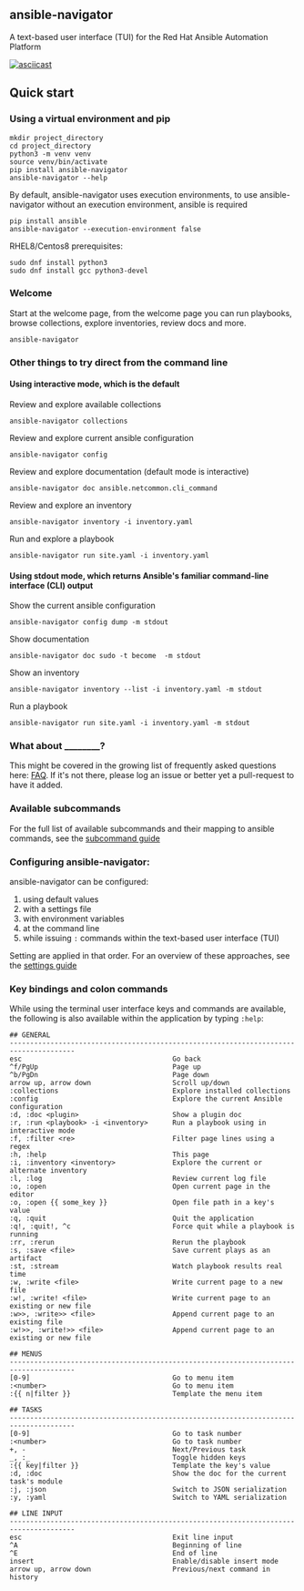 ## ansible-navigator

A text-based user interface (TUI) for the Red Hat Ansible Automation Platform

[![asciicast](https://asciinema.org/a/gl7uVblC23dxGGTkVOEigDHCl.svg)](https://asciinema.org/a/gl7uVblC23dxGGTkVOEigDHCl)

## Quick start

### Using a virtual environment and pip
```
mkdir project_directory
cd project_directory
python3 -m venv venv
source venv/bin/activate
pip install ansible-navigator
ansible-navigator --help
```

By default, ansible-navigator uses execution environments, to use ansible-navigator without an execution environment,
ansible is required

```
pip install ansible
ansible-navigator --execution-environment false
```


RHEL8/Centos8 prerequisites:

```
sudo dnf install python3
sudo dnf install gcc python3-devel
```


### Welcome
Start at the welcome page, from the welcome page you can run playbooks, browse collections, explore inventories, review docs and more.
```
ansible-navigator
```

### Other things to try direct from the command line

#### Using interactive mode, which is the default

Review and explore available collections
```
ansible-navigator collections
```

Review and explore current ansible configuration
```
ansible-navigator config
```

Review and explore documentation (default mode is interactive)
```
ansible-navigator doc ansible.netcommon.cli_command
```

Review and explore an inventory
```
ansible-navigator inventory -i inventory.yaml
```

Run and explore a playbook
```
ansible-navigator run site.yaml -i inventory.yaml
```

#### Using stdout mode, which returns Ansible's familiar command-line interface (CLI) output

Show the current ansible configuration
```
ansible-navigator config dump -m stdout
```

Show documentation
```
ansible-navigator doc sudo -t become  -m stdout
```

Show an inventory
```
ansible-navigator inventory --list -i inventory.yaml -m stdout
```

Run a playbook
```
ansible-navigator run site.yaml -i inventory.yaml -m stdout
```

### What about ________?

This might be covered in the growing list of frequently asked questions here: [FAQ](doc/faq.md).  If it's not there, please log an issue or better yet a pull-request to have it added.

### Available subcommands

For the full list of available subcommands and their mapping to ansible commands, see the [subcommand guide](docs/subcommands.rst)

### Configuring ansible-navigator:

ansible-navigator can be configured:

1) using default values
2) with a settings file
3) with environment variables
4) at the command line
5) while issuing `:` commands within the text-based user interface (TUI)

Setting are applied in that order. For an overview of these approaches, see the [settings guide](docs/settings.rst)


### Key bindings and colon commands

While using the terminal user interface keys and commands are available, the following 
is also available within the application by typing `:help`:


```
## GENERAL
--------------------------------------------------------------------------------------
esc                                     Go back
^f/PgUp                                 Page up
^b/PgDn                                 Page down
arrow up, arrow down                    Scroll up/down
:collections                            Explore installed collections
:config                                 Explore the current Ansible configuration
:d, :doc <plugin>                       Show a plugin doc
:r, :run <playbook> -i <inventory>      Run a playbook using in interactive mode
:f, :filter <re>                        Filter page lines using a regex
:h, :help                               This page
:i, :inventory <inventory>              Explore the current or alternate inventory
:l, :log                                Review current log file
:o, :open                               Open current page in the editor
:o, :open {{ some_key }}                Open file path in a key's value
:q, :quit                               Quit the application
:q!, :quit!, ^c                         Force quit while a playbook is running
:rr, :rerun                             Rerun the playbook
:s, :save <file>                        Save current plays as an artifact
:st, :stream                            Watch playbook results real time
:w, :write <file>                       Write current page to a new file
:w!, :write! <file>                     Write current page to an existing or new file
:w>>, :write>> <file>                   Append current page to an existing file
:w!>>, :write!>> <file>                 Append current page to an existing or new file

## MENUS
--------------------------------------------------------------------------------------
[0-9]                                   Go to menu item
:<number>                               Go to menu item
:{{ n|filter }}                         Template the menu item

## TASKS
--------------------------------------------------------------------------------------
[0-9]                                   Go to task number
:<number>                               Go to task number
+, -                                    Next/Previous task
_, :_                                   Toggle hidden keys
:{{ key|filter }}                       Template the key's value
:d, :doc                                Show the doc for the current task's module
:j, :json                               Switch to JSON serialization
:y, :yaml                               Switch to YAML serialization

## LINE INPUT
--------------------------------------------------------------------------------------
esc                                     Exit line input
^A                                      Beginning of line
^E                                      End of line
insert                                  Enable/disable insert mode
arrow up, arrow down                    Previous/next command in history
```
